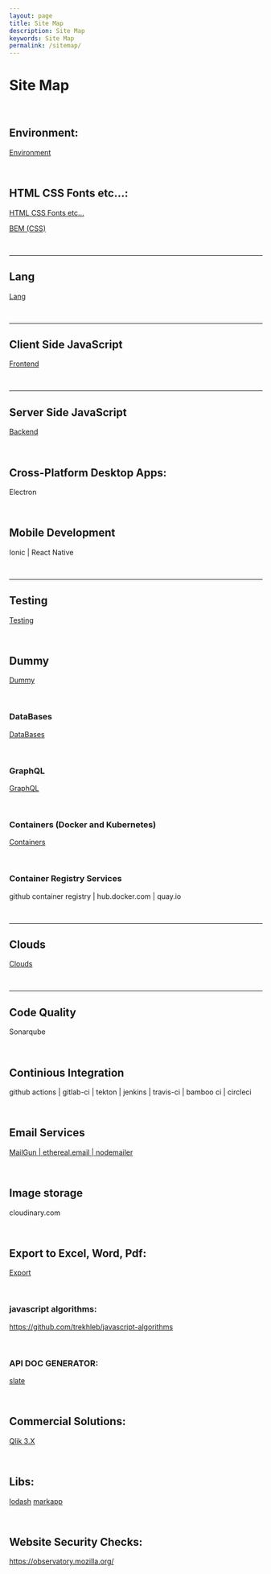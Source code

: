 ```yaml
---
layout: page
title: Site Map
description: Site Map
keywords: Site Map
permalink: /sitemap/
---
```


# Site Map

<br/>

## Environment:

<a href="/setup/">Environment</a>

<br/>

## HTML CSS Fonts etc...:

<a href="/client/html/">HTML CSS Fonts etc...</a>

<a href="http://getbem.com/" rel="nofollow">BEM (CSS)</a>

<br/>
<hr/>

## Lang

<a href="/lang/">Lang</a>

<br/>
<hr/>

## Client Side JavaScript

<a href="/client/">Frontend</a>

<br/>
<hr/>

## Server Side JavaScript

<a href="/server/">Backend</a>

<br/>

## Cross-Platform Desktop Apps:

Electron

<br/>

## Mobile Development

Ionic | React Native

<br/>
<hr/>

## Testing

<a href="/testing/">Testing</a>

<br/>

## Dummy

<a href="/dummy/">Dummy</a>

<br/>

### DataBases

<a href="/databases/">DataBases</a>

<br/>

### GraphQL

<a href="/api/graphql/">GraphQL</a>

<br/>

### Containers (Docker and Kubernetes)

<a href="/devops/containers/">Containers</a>

<br/>

### Container Registry Services

github container registry | hub.docker.com | quay.io

<br/>
<hr/>

## Clouds

<a href="/devops/clouds/">Clouds</a>

<br/>
<hr/>

## Code Quality

Sonarqube

<br/>

## Continious Integration

github actions | gitlab-ci | tekton | jenkins | travis-ci | bamboo ci | circleci

<br/>

## Email Services

[MailGun | ethereal.email | nodemailer](/server/nodejs/email/)

<br/>

## Image storage

cloudinary.com

<br/>

## Export to Excel, Word, Pdf:

<a href="/export/">Export</a>

<br/>

### javascript algorithms:

https://github.com/trekhleb/javascript-algorithms

<br/>

### API DOC GENERATOR:

<a href="https://github.com/lord/slate" rel="nofollow">slate</a>

<br/>

## Commercial Solutions:

<a href="/commercial/qlik/3.x/">Qlik 3.X</a>

<br/>

## Libs:

<a href="https://lodash.com/" rel="nofollow">lodash</a>
<a href="http://markapp.io/" rel="nofollow">markapp</a>

<br/>

## Website Security Checks:

https://observatory.mozilla.org/

